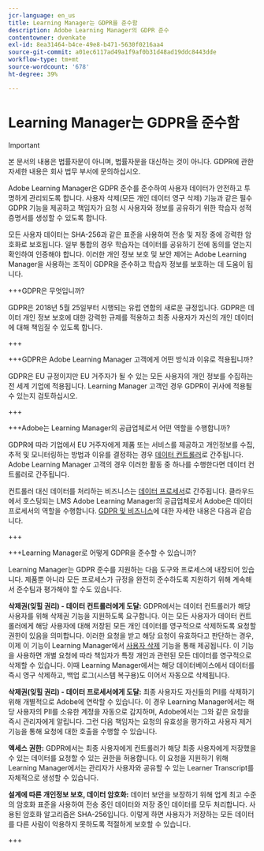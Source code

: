 ```yaml
---
jcr-language: en_us
title: Learning Manager는 GDPR을 준수함
description: Adobe Learning Manager의 GDPR 준수
contentowner: dvenkate
exl-id: 8ea31464-b4ce-49e8-b471-5630f0216aa4
source-git-commit: a01ec6117ad49a1f9af0b31d48ad19ddc8443dde
workflow-type: tm+mt
source-wordcount: '678'
ht-degree: 39%

---
```


# Learning Manager는 GDPR을 준수함

>[!IMPORTANT]
>
>본 문서의 내용은 법률자문이 아니며, 법률자문을 대신하는 것이 아니다. GDPR에 관한 자세한 내용은 회사 법무 부서에 문의하십시오.

Adobe Learning Manager은 GDPR 준수를 준수하여 사용자 데이터가 안전하고 투명하게 관리되도록 합니다. 사용자 삭제(모든 개인 데이터 영구 삭제) 기능과 같은 필수 GDPR 기능을 제공하고 책임자가 요청 시 사용자와 정보를 공유하기 위한 학습자 성적 증명서를 생성할 수 있도록 합니다.

모든 사용자 데이터는 SHA-256과 같은 표준을 사용하여 전송 및 저장 중에 강력한 암호화로 보호됩니다. 일부 통합의 경우 학습자는 데이터를 공유하기 전에 동의를 얻는지 확인하여 인증해야 합니다. 이러한 개인 정보 보호 및 보안 제어는 Adobe Learning Manager을 사용하는 조직이 GDPR을 준수하고 학습자 정보를 보호하는 데 도움이 됩니다.

+++GDPR은 무엇입니까?

GDPR은 2018년 5월 25일부터 시행되는 유럽 연합의 새로운 규정입니다. GDPR은 데이터 개인 정보 보호에 대한 강력한 규제를 적용하고 최종 사용자가 자신의 개인 데이터에 대해 책임질 수 있도록 합니다.

+++

+++GDPR은 Adobe Learning Manager 고객에게 어떤 방식과 이유로 적용됩니까?

GDPR은 EU 규정이지만 EU 거주자가 될 수 있는 모든 사용자의 개인 정보를 수집하는 전 세계 기업에 적용됩니다.  Learning Manager 고객인 경우 GDPR이 귀사에 적용될 수 있는지 검토하십시오.

+++

+++Adobe는 Learning Manager의 공급업체로서 어떤 역할을 수행합니까?

GDPR에 따라 기업에서 EU 거주자에게 제품 또는 서비스를 제공하고 개인정보를 수집, 추적 및 모니터링하는 방법과 이유를 결정하는 경우 [데이터 컨트롤러](https://gdpr-info.eu/art-24-gdpr/)로 간주됩니다. Adobe Learning Manager 고객의 경우 이러한 활동 중 하나를 수행한다면 데이터 컨트롤러로 간주됩니다.

컨트롤러 대신 데이터를 처리하는 비즈니스는 [데이터 프로세서](https://gdpr-info.eu/art-28-gdpr/)로 간주됩니다. 클라우드에서 호스팅되는 LMS Adobe Learning Manager의 공급업체로서 Adobe은 데이터 프로세서의 역할을 수행합니다. [GDPR 및 비즈니스](https://www.adobe.com/privacy/general-data-protection-regulation.html)에 대한 자세한 내용은 다음과 같습니다.

+++

+++Learning Manager로 어떻게 GDPR을 준수할 수 있습니까?

Learning Manager는 GDPR 준수를 지원하는 다음 도구와 프로세스에 내장되어 있습니다. 제품뿐 아니라 모든 프로세스가 규정을 완전히 준수하도록 지원하기 위해 계속해서 준수팀과 평가해야 할 수도 있습니다.

**삭제권(잊힐 권리) - 데이터 컨트롤러에게 도달:** GDPR에서는 데이터 컨트롤러가 해당 사용자를 위해 삭제권 기능을 지원하도록 요구합니다. 이는 모든 사용자가 데이터 컨트롤러에게 해당 사용자에 대해 저장된 모든 개인 데이터를 영구적으로 삭제하도록 요청할 권한이 있음을 의미합니다. 이러한 요청을 받고 해당 요청이 유효하다고 판단하는 경우, 이제 이 기능이 Learning Manager에서 [사용자 삭제](../administrators/feature-summary/purge-users.md) 기능을 통해 제공됩니다. 이 기능을 사용하면 개별 요청에 따라 책임자가 특정 개인과 관련된 모든 데이터를 영구적으로 삭제할 수 있습니다. 이때 Learning Manager에서는 해당 데이터베이스에서 데이터를 즉시 영구 삭제하고, 백업 로그(시스템 복구용)도 이어서 자동으로 삭제됩니다.

**삭제권(잊힐 권리) - 데이터 프로세서에게 도달:** 최종 사용자도 자신들의 PII를 삭제하기 위해 개별적으로 Adobe에 연락할 수 있습니다. 이 경우 Learning Manager에서는 해당 사용자의 PII를 소유한 계정을 자동으로 감지하며, Adobe에서는 그와 같은 요청을 즉시 관리자에게 알립니다. 그런 다음 책임자는 요청의 유효성을 평가하고 사용자 제거 기능을 통해 요청에 대한 호출을 수행할 수 있습니다.

**액세스 권한:** GDPR에서는 최종 사용자에게 컨트롤러가 해당 최종 사용자에게 저장했을 수 있는 데이터를 요청할 수 있는 권한을 허용합니다. 이 요청을 지원하기 위해 Learning Manager에서는 관리자가 사용자와 공유할 수 있는 Learner Transcript를 자체적으로 생성할 수 있습니다.

**설계에 따른 개인정보 보호, 데이터 암호화:** 데이터 보안을 보장하기 위해 업계 최고 수준의 암호화 표준을 사용하여 전송 중인 데이터와 저장 중인 데이터를 모두 처리합니다. 사용된 암호화 알고리즘은 SHA-256입니다. 이렇게 하면 사용자가 저장하는 모든 데이터를 다른 사람이 악용하지 못하도록 적절하게 보호할 수 있습니다.

+++
